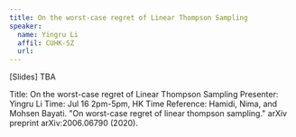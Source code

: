 ```yaml
---
title: On the worst-case regret of Linear Thompson Sampling
speaker:
  name: Yingru Li
  affil: CUHK-SZ
  url: 
--- 
```


[Slides] TBA

Title: On the worst-case regret of Linear Thompson Sampling
Presenter: Yingru Li
Time: Jul 16 2pm-5pm, HK Time
Reference:
Hamidi, Nima, and Mohsen Bayati. "On worst-case regret of linear thompson sampling." arXiv preprint arXiv:2006.06790 (2020).